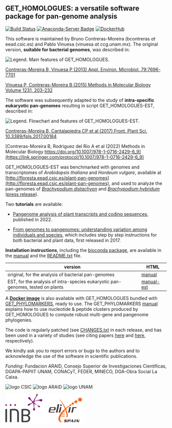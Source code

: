 ## GET_HOMOLOGUES: a versatile software package for pan-genome analysis

[![Build Status](https://app.travis-ci.com/eead-csic-compbio/get_homologues.svg?branch=master)](https://app.travis-ci.com/eead-csic-compbio/get_homologues)
[![Anaconda-Server Badge](https://anaconda.org/bioconda/get_homologues/badges/version.svg)](https://anaconda.org/bioconda/get_homologues)
[![DockerHub](https://badgen.net/badge/icon/docker?icon=docker&label)](https://hub.docker.com/r/csicunam/get_homologues)


This software is maintained by Bruno Contreras-Moreira (bcontreras _at_ eead.csic.es) and Pablo Vinuesa (vinuesa _at_ ccg.unam.mx). 
The original version, **suitable for bacterial genomes**, was described in:

![**Legend.** Main features of GET_HOMOLOGUES.](./pics/summary.jpg)

[Contreras-Moreira B, Vinuesa P (2013) Appl. Environ. Microbiol. 79:7696-7701](http://aem.asm.org/content/79/24/7696.long)

[Vinuesa P, Contreras-Moreira B (2015) Methods in Molecular Biology Volume 1231, 203-232](http://link.springer.com/protocol/10.1007%2F978-1-4939-1720-4_14)

The software was subsequently adapted to the study of **intra-specific eukaryotic pan-genomes** resulting in script GET_HOMOLOGUES-EST, described in:

![**Legend.** Flowchart and features of GET_HOMOLOGUES-EST.](./pics/EST.jpg)

[Contreras-Moreira B, Cantalapiedra CP et al (2017) Front. Plant Sci. 10.3389/fpls.2017.00184](http://journal.frontiersin.org/article/10.3389/fpls.2017.00184/full)

[Contreras-Moreira B, Rodriguez del Rio A et al (2022) Methods in Molecular Biology https://doi.org/10.1007/978-1-0716-2429-6_9](https://link.springer.com/protocol/10.1007/978-1-0716-2429-6_9)

GET_HOMOLOGUES-EST was benchmarked with genomes and transcriptomes of *Arabidopsis thaliana* and *Hordeum vulgare*, available at [http://floresta.eead.csic.es/plant-pan-genomes](http://floresta.eead.csic.es/plant-pan-genomes), and used to analyze the pan-genomes of [*Brachypodium distachyon*](https://brachypan.jgi.doe.gov) and [*Brachypodium hybridum*](http://floresta.eead.csic.es/plant-pan-genomes/Bhybridum) ([press release](https://jgi.doe.gov/more-the-merrier-making-case-for-plant-pan-genomes)).


Two **tutorials** are available:
* [Pangenome analysis of plant transcripts and coding sequences](http://eead-csic-compbio.github.io/get_homologues/plant_pangenome/protocol.html), published in 2022.

* [From genomes to pangenomes: understanding variation among individuals and species](http://eead-csic-compbio.github.io/get_homologues/tutorial/pangenome_tutorial.html), which includes step by step instructions for both bacterial and plant data, first released in 2017.
 

**Installation instructions**, including the [bioconda package](https://anaconda.org/bioconda/get_homologues), are available in the 
[manual](http://eead-csic-compbio.github.io/get_homologues/manual/manual.html#SECTION00030000000000000000) 
and the [README.txt](./README.txt) file.

|version|HTML|
|-------|----|
|original, for the analysis of bacterial pan-genomes|[manual](http://eead-csic-compbio.github.io/get_homologues/manual/)|
|EST, for the analysis of intra-species eukaryotic pan-genomes, tested on plants|[manual-est](http://eead-csic-compbio.github.io/get_homologues/manual-est/)|

A **[Docker image](https://hub.docker.com/r/csicunam/get_homologues)** is also available with GET_HOMOLOGUES 
bundled with [GET_PHYLOMARKERS](https://github.com/vinuesa/get_phylomarkers), ready to use. 
The GET_PHYLOMARKERS [manual](https://vinuesa.github.io/get_phylomarkers) 
explains how to use nucleotide & peptide clusters produced by GET_HOMOLOGUES to compute robust multi-gene and pangenome phylogenies.

The code is regularly patched (see [CHANGES.txt](./CHANGES.txt) in each release, and has been used in a variety of studies 
(see citing papers [here](https://scholar.google.es/scholar?start=0&hl=en&as_sdt=2005&cites=5259912818944685430) and 
[here](https://scholar.google.es/scholar?oi=bibs&hl=en&cites=14330917787074873427&as_sdt=5), respectively).

We kindly ask you to report errors or bugs to the authors and to acknowledge the use of the software in scientific publications.

*Funding:* Fundacion ARAID, Consejo Superior de Investigaciones Cientificas, DGAPA-PAPIIT UNAM, CONACyT, FEDER, MINECO, DGA-Obra Social La Caixa.

![logo CSIC](pics/logoCSIC.png) ![logo ARAID](pics/logoARAID.gif) ![logo UNAM](pics/logoUNAM.png) 

![logo_ELIXIRES](pics/logoELIXIRES.png)



